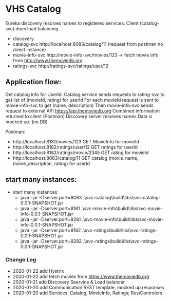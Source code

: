 # VHS Catalog


Eureka discovery resolves names to registered services. Client (catalog-svc) does load balancing.  

* discovery
* catalog-svc http://localhost:8083/catalog/11 (request from postman no direct instance)
* movie-info-svc http://movie-info-svc/movies/123 -> fetch movie info from http://www.themoviedb.org 
* ratings-svc http://ratings-svc/ratings/user/12
 


## Application flow:
Get catalog info for UserId. 
Catalog service sends requests to rating-svc to get list of (movieId, rating) for userId 
For each movieId request is sent to movie-info-svc to get (name, description)
Then movie-info-svc sends request to external API https://api.themoviedb.org
Combined information returned to client (Postman)
Discovery server resolves names 
Data is mocked up. (no DB)  

Postman:
* http://localhost:8181/movies/123 GET MovieInfo for movieId
* http://localhost:8182/ratings/user/12 GET ratings for userId
* http://localhost:8182/ratings/movie/2345 GET rating for movieId 
* http://localhost:8083/catalog/11 GET catalog (movie_name, movie_description, rating) for userId
 


## start many instances:
* start many instances:
    * java -jar -Dserver.port=8083 .\svc-catalog\build\libs\svc-catalog-0.0.1-SNAPSHOT.jar
    * java -jar -Dserver.port=8181 .\svc-movie-info\build\libs\svc-movie-info-0.0.1-SNAPSHOT.jar
    * java -jar -Dserver.port=8281 .\svc-movie-info\build\libs\svc-movie-info-0.0.1-SNAPSHOT.jar
    * java -jar -Dserver.port=8182 .\svc-ratings\build\libs\svc-ratings-0.0.1-SNAPSHOT.jar
    * java -jar -Dserver.port=8282 .\svc-ratings\build\libs\svc-ratings-0.0.1-SNAPSHOT.jar

### Change Log

* 2020-01-22 add Hystrix
* 2020-01-22 add fetch movies from https://www.themoviedb.org
* 2020-01-21 add Discovery Seervice & Load balancer
* 2020-01-20 add Communication REST template, mocked up responses
* 2020-01-20 add Services: Catalog, MovieInfo, Ratings;  RestControlers

